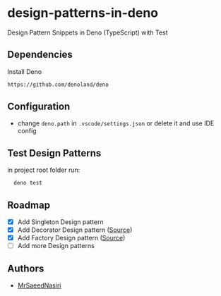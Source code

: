 # design-patterns-in-deno

Design Pattern Snippets in Deno (TypeScript) with Test

## Dependencies

Install Deno

```bash
https://github.com/denoland/deno
```

## Configuration

- change `deno.path` in `.vscode/settings.json` or delete it and use IDE config

## Test Design Patterns

in project root folder run:

```bash
  deno test
```

## Roadmap

- [x] Add Singleton Design pattern
- [x] Add Decorator Design pattern ([Source](https://www.freecodecamp.org/news/the-basic-design-patterns-all-developers-need-to-know/))
- [x] Add Factory Design pattern ([Source](https://www.geeksforgeeks.org/factory-method-design-pattern-in-java/))
- [ ] Add more Design patterns

## Authors

- [MrSaeedNasiri](https://github.com/MrSaeedNasiri)
